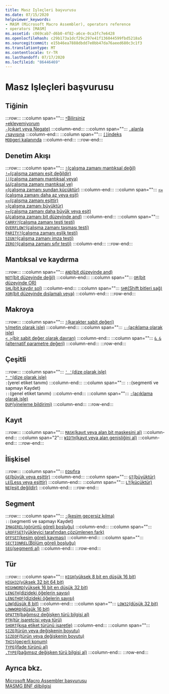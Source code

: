 ```yaml
---
title: Masz Işleçleri başvurusu
ms.date: 07/15/2020
helpviewer_keywords:
- MASM (Microsoft Macro Assembler), operators reference
- operators [MASM]
ms.assetid: c069cab7-d6b0-4f82-a6ce-0ca3fc7e6428
ms.openlocfilehash: c29b173a1dcf29c297e41f136044599fbd5218a5
ms.sourcegitcommit: e15b46ea7888dbdd7e0bb47da76aeed680c3c1f3
ms.translationtype: MT
ms.contentlocale: tr-TR
ms.lasthandoff: 07/17/2020
ms.locfileid: "86446469"
---
```

# <a name="masm-operators-reference"></a>Masz Işleçleri başvurusu

## <a name="arithmetic"></a>Tiğinin

:::row:::
   :::column span="":::
      [`*`Bilirsiniz](operator-multiply.md)<br/>[`+`ekleyemiyorum](operator-add.md)<br/>[`-`(çıkart veya Negate)](operator-subtract-2.md)
   :::column-end:::
   :::column span="":::
      [`.`alanla](operator-dot.md)<br/>[`/`sayısına](operator-subtract-1.md)
   :::column-end:::
   :::column span="":::
      [`[]`indeks](operator-brackets.md)<br/>[`MOD`geri kalanında](operator-mod.md)
   :::column-end:::
:::row-end:::

## <a name="control-flow"></a>Denetim Akışı

:::row:::
   :::column span="":::
      [`!`(çalışma zamanı mantıksal değil)](operator-logical-not-masm-run-time.md)<br/>[`!=`(çalışma zamanı eşit değildir)](operator-not-equal-masm.md)<br/>[`||`(çalışma zamanı mantıksal veya)](operator-logical-or.md)<br/>[`&&`(çalışma zamanı mantıksal ve)](operator-logical-and-masm-run-time.md)<br/>[`<`(çalışma zamanı şundan küçüktür)](operator-less-than-masm-run-time.md)
   :::column-end:::
   :::column span="":::
      [`<=`(çalışma zamanı daha az veya eşit)](operator-less-or-equal-masm-run-time.md)<br/>[`==`(çalışma zamanı eşittir)](operator-equal-masm-run-time.md)<br/>[`>`(çalışma zamanı büyüktür)](operator-greater-than-masm-run-time.md)<br/>[`>=`(çalışma zamanı daha büyük veya eşit)](operator-greater-or-equal-masm-run-time.md)<br/>[`&`(çalışma zamanı bit düzeyinde and)](operator-bitwise-and.md)
   :::column-end:::
   :::column span="":::
      [`CARRY?`(çalışma zamanı testi testi)](operator-carry-q.md)<br/>[`OVERFLOW?`(çalışma zamanı taşması testi)](operator-overflow-q.md)<br/>[`PARITY?`(çalışma zamanı eşlik testi)](operator-parity-q.md)<br/>[`SIGN?`(çalışma zamanı imza testi)](operator-sign-q.md)<br/>[`ZERO?`(çalışma zamanı sıfır testi)](operator-zero-q.md)
   :::column-end:::
:::row-end:::

## <a name="logical-and-shift"></a>Mantıksal ve kaydırma

:::row:::
   :::column span="":::
      [`AND`(bit düzeyinde and)](operator-and.md)<br/>[`NOT`(bit düzeyinde değil)](operator-not.md)
   :::column-end:::
   :::column span="":::
      [`OR`(bit düzeyinde OR)](operator-or.md)<br/>[`SHL`(bit kaydır sol)](operator-shl.md)
   :::column-end:::
   :::column span="":::
      [`SHR`(Shift bitleri sağ)](operator-shr.md)<br/>[`XOR`(bit düzeyinde dışlamalı veya)](operator-xor.md)
   :::column-end:::
:::row-end:::

## <a name="macro"></a>Makroya

:::row:::
   :::column span="":::
      [`!`(karakter sabit değeri)](operator-logical-not-masm.md)<br/>[`%`(metin olarak işle)](operator-percent.md)
   :::column-end:::
   :::column span="":::
      [`;;`(açıklama olarak işle)](operator-semicolons.md)<br/>[`< >`(bir sabit değer olarak davran)](operator-literal.md)
   :::column-end:::
   :::column span="":::
      [`& &`(alternatif parametre değeri)](operator-logical-and-masm.md)
   :::column-end:::
:::row-end:::

## <a name="miscellaneous"></a>Çeşitli

:::row:::
   :::column span="":::
      [`' '`(dize olarak işle)](operator-single-quote.md)<br/>[`" "`(dize olarak işle)](operator-double-quote.md)<br/>`:`(yerel etiket tanımı)
   :::column-end:::
   :::column span="":::
      `::`(segmenti ve sapmayı Kaydet)<br/>`::`(genel etiket tanımı)
   :::column-end:::
   :::column span="":::
      [`;`(açıklama olarak işle)](operator-semicolon.md)<br/>[`DUP`(yineleme bildirimi)](operator-dup.md)
   :::column-end:::
:::row-end:::

## <a name="record"></a>Kayıt

:::row:::
   :::column span="":::
      [`MASK`(kayıt veya alan bit maskesini al)](operator-mask.md)
   :::column-end:::
   :::column span="2":::
      [`WIDTH`(kayıt veya alan genişliğini al)](operator-width.md)
   :::column-end:::
:::row-end:::

## <a name="relational"></a>İlişkisel

:::row:::
   :::column span="":::
      [`EQ`sıfıra](operator-eq.md)<br/>[`GE`(büyük veya eşittir)](operator-ge.md)
   :::column-end:::
   :::column span="":::
      [`GT`(büyüktür)](operator-gt.md)<br/>[`LE`(Less veya eşittir)](operator-le.md)
   :::column-end:::
   :::column span="":::
      [`LT`(küçüktür)](operator-lt.md)<br/>[`NE`(eşit değildir)](operator-ne.md)
   :::column-end:::
:::row-end:::

## <a name="segment"></a>Segment

:::row:::
   :::column span="":::
      [`:`(kesim geçersiz kılma)](operator-colon.md)<br/>`::`(segmenti ve sapmayı Kaydet)<br/>[`IMAGEREL`(görüntü göreli boşluğu)](operator-imagerel.md)
   :::column-end:::
   :::column span="":::
      [`LROFFSET`(yükleyici tarafından çözümlenen fark)](operator-lroffset.md)<br/>[`OFFSET`(kesim göreli kayması)](operator-offset.md)
   :::column-end:::
   :::column span="":::
      [`SECTIONREL`(Bölüm göreli boşluğu)](operator-sectionrel.md)<br/>[`SEG`(segmenti al)](operator-seg.md)
   :::column-end:::
:::row-end:::

## <a name="type"></a>Tür

:::row:::
   :::column span="":::
      [`HIGH`(yüksek 8 bit en düşük 16 bit)](operator-high.md)<br/>[`HIGH32`(yüksek 32 bit 64 bit)](operator-high32.md)<br/>[`HIGHWORD`(yüksek 16 bit en düşük 32 bit)](operator-highword.md)<br/>[`LENGTH`(dizideki öğelerin sayısı)](operator-length.md)<br/>[`LENGTHOF`(dizideki öğelerin sayısı)](operator-lengthof.md)<br/>[`LOW`(düşük 8 bit)](operator-low.md)
   :::column-end:::
   :::column span="":::
      [`LOW32`(düşük 32 bit)](operator-low32.md)<br/>[`LOWWORD`(düşük 16 bit)](operator-lowword.md)<br/>[`OPATTR`(bağımsız değişken türü bilgisi al)](operator-opattr.md)<br/>[`PTR`(tür işaretçisi veya türü)](operator-ptr.md)<br/>[`SHORT`(kısa etiket türünü işaretle)](operator-short.md)
   :::column-end:::
   :::column span="":::
      [`SIZE`(türün veya değişkenin boyutu)](operator-size.md)<br/>[`SIZEOF`(türün veya değişkenin boyutu)](operator-sizeof.md)<br/>[`THIS`(geçerli konum)](operator-this.md)<br/>[`TYPE`(ifade türünü al)](operator-type.md)<br/>[`.TYPE`(bağımsız değişken türü bilgisi al)](operator-dot-type.md)
   :::column-end:::
:::row-end:::

## <a name="see-also"></a>Ayrıca bkz.

[Microsoft Macro Assembler başvurusu](microsoft-macro-assembler-reference.md)\
[MASMG BNF dilbilgisi](masm-bnf-grammar.md)
